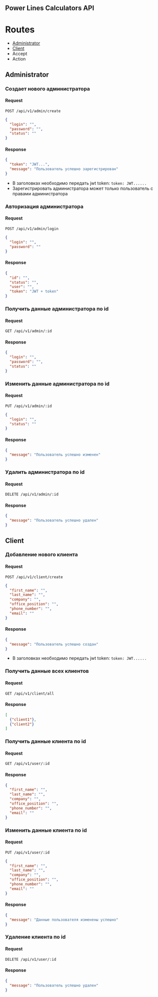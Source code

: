 ## Power Lines Calculators API

# Routes

- [Administrator](#admin)
- [Client](#client)
- Accept
- Action

<a name="admin"><h2>Administrator</h2></a>

### Создает нового администратора

#### Request

`POST /api/v1/admin/create`

```json
{
  "login": "",
  "password": "",
  "status": ""
}
```

#### Response

```json
{
  "token": "JWT...",
  "message": "Пользователь успешно зарегистрирован"
}
```

- В заголовках необходимо передать jwt token: `token: JWT......`
- Зарегистрировать администратора может только пользователь с правами администратора

### Авторизация администратора

#### Request

`POST /api/v1/admin/login`

```json
{
  "login": "",
  "password": ""
}
```

#### Response

```json
{
  "id": "",
  "status": "",
  "user": "",
  "token": "JWT + token"
}
```

### Получить данные администратора по id

#### Request

`GET /api/v1/admin/:id`

#### Response

```json
{
  "login": "",
  "password": "",
  "status": ""
}
```

### Изменить данные администратора по id

#### Request

`PUT /api/v1/admin/:id`

```json
{
  "login": "",
  "status": ""
}
```

#### Response

```json
{
  "message": "Пользователь успешно изменен"
}
```

### Удалить администратора по id

#### Request

`DELETE /api/v1/admin/:id`

#### Response

```json
{
  "message": "Пользователь успешно удален"
}
```

<a name="client"><h2>Client</h2></a>

### Добавление нового клиента

#### Request

`POST /api/v1/client/create`

```json
{
  "first_name": "",
  "last_name": "",
  "company": "",
  "office_position": "",
  "phone_number": "",
  "email": ""
}
```

#### Response

```json
{
  "message": "Пользователь успешно cоздан"
}
```

- В заголовках необходимо передать jwt token: `token: JWT......`

### Получить данные всех клиентов

#### Request

`GET /api/v1/client/all`

#### Response

```json
[
  {"client1"},
  {"client2"}
]
```

### Получить данные клиента по id

#### Request

`GET /api/v1/user/:id`

#### Response

```json
{
  "first_name": "",
  "last_name": "",
  "company": "",
  "office_position": "",
  "phone_number": "",
  "email": ""
}
```

### Изменить данные клиента по id

#### Request

`PUT /api/v1/user/:id`

```json
{
  "first_name": "",
  "last_name": "",
  "company": "",
  "office_position": "",
  "phone_number": "",
  "email": ""
}
```

#### Response

```json
{
  "message": "Данные пользователя изменены успешно"
}
```

### Удаление клиента по id

#### Request

`DELETE /api/v1/user/:id`

#### Response

```json
{
  "message": "Пользователь успешно удален"
}
```
